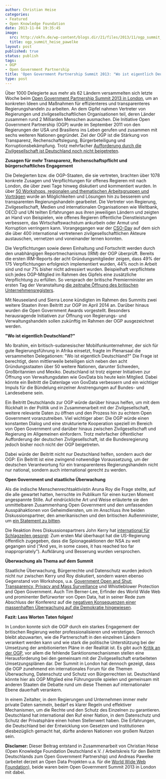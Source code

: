 ```yaml
---
author: Christian Heise
categories:
- Featured
- Open Knowledge Foundation
date: 2013-11-04 19:35:45
image:
  src: http://okfn.de/wp-content/blogs.dir/21/files/2013/11/ogp_summit_heise_pawelke.png
  title: ogp_summit_heise_pawelke
layout: post
published: true
status: publish
tags:
- OGP
- Open Government Partnership
title: 'Open Government Partnership Summit 2013: "Wo ist eigentlich Deutschland?"'
type: post
---
```


Über 1000 Delegierte aus mehr als 62 Ländern versammelten sich letzte Woche beim [Open Government Partnership Summit 2013 in London](http://www.opengovpartnership.org/get-involved/london-summit-2013), um an konkreten Ideen und Maßnahmen für effizienteres und transparenteres Regierungshandeln zu arbeiten. An dem Gipfel nahmen Vertreter von Regierungen und zivilgesellschaftlichen Organisationen teil, deren Länder zusammen rund 2 Milliarden Menschen ausmachen. Die Initiative Open Government Partnership (OGP) wurde im September 2011 von den Regierungen der USA und Brasiliens ins Leben gerufen und zusammen mit sechs weiteren Nationen gegründet. Ziel der OGP ist die Stärkung von Transparenz, Rechenschaftslegung, Bürgerbeteiligung und Korruptionsbekämpfung. Trotz mehrfacher [Aufforderung durch die Zivilgesellschaft ist Deutschland noch nicht beigetreten](http://opengovpartnership.de/2013/10/pm-beitritt-deutschlands-zur-ogp-umsetzungskonzept/%20).

**Zusagen für mehr Transparenz, Rechenschaftspflicht und bürgerschaftliches Engagement**

Die Delegierten bzw. die OGP-Staaten, die sie vertreten, brachten über 1078 konkrete Zusagen und Verpflichtungen für offenes Regieren mit nach London, die über zwei Tage hinweg diskutiert und kommentiert wurden. In über [50 Workshops, regionalen und thematischen Arbeitsgruppen und Vorträgen](http://www.opengovpartnership.org/get-involved/london-summit-2013/agenda) wurde an Möglichkeiten und Lösungen hin zu besserem und transparenten Regierungshandeln gearbeitet. Die Vertreter von Regierung, Zivilgesellschaft, Medien und internationalen Organisationen wie Weltbank, OECD und UN teilten Erfahrungen aus ihren jeweiligen Ländern und zeigten an Hand von Beispielen, wie offenes Regieren öffentliche Dienstleistungen verbessern, das Wirtschaftswachstum ankurbeln oder Armut und Korruption verringern kann. Vorangegangen war der [CSO-Day](http://www.opengovpartnership.org/get-involved/london-summit-2013/cso-day) auf dem sich die über 400 international vertretenen zivilgesellschaftlichen Akteure austauschen, vernetzen und voneinander lernen konnten.

Die Verpflichtungen sowie deren Einhaltung und Fortschritt werden durch den unabhängigen Reportmechanismus (IRM) der OGP überprüft. Bereits die ersten IRM-Reports der acht Gründungsmitglieder zeigen, dass 49% der 175 Verpflichtungen erfolgreich implementiert wurden, 44% noch in Arbeit sind und nur 7% bisher nicht adressiert wurden. Beispielhaft verpflichtete sich jedes OGP-Mitglied im Rahmen des Gipfels eine zusätzliche Verpflichtung zu erfüllen. So versprach der britische Premierminister am ersten Tag der Veranstaltung [die zeitnahe Öffnung des britischen Unternehmensregisters](http://www.theguardian.com/business/2013/oct/31/public-register-firms-secret-owners-cameron).

Mit Neuseeland und Sierra Leone kündigten im Rahmen des Summits zwei weitere Staaten ihren Beitritt zur OGP im April 2014 an. Darüber hinaus wurden die Open Government Awards vorgestellt. Besonders herausragende Initiativen zur Öffnung von Regierungs- und Verwaltungshandeln sollen zukünftig im Rahmen der OGP ausgezeichnet werden.

**"Wo ist eigentlich Deutschland?"**

Mo Ibrahim, ein britisch-sudanesischer Mobilfunkunternehmer, der sich für gute Regierungsführung in Afrika einsetzt, fragte im Plenarsaal die versammelten Delegationen: "Wo ist eigentlich Deutschland?" Die Frage ist berechtigt, denn mittlerweile beteiligen sich neben den acht Gründungsstaaten über 50 weitere Nationen, darunter Schweden, Großbritannien und Mexiko. Deutschland ist trotz eigener Initiativen zur Öffnung von Verwaltungsdaten wie GovData bis heute kein Mitglied. Dabei könnte ein Beitritt die Datenlage von GovData verbessern und ein wichtiger Impuls für die Bündelung einzelner Anstrengungen auf Bundes- und Landesebene sein.

Ein Beitritt Deutschlands zur OGP würde darüber hinaus helfen, um mit dem Rückhalt in der Politik und in Zusammenarbeit mit der Zivilgesellschaft, weitere relevante Daten zu öffnen und den Prozess hin zu echtem Open Government voranzutreiben. Viel wichtiger aber: Die OGP würde einen konstanten Dialog und eine strukturierte Kooperation speziell im Bereich von Open Government und darüber hinaus zwischen Zivilgesellschaft und Regierung im Allgemeinen einfordern. Trotz mehrfacher öffentlicher Aufforderung der deutschen Zivilgesellschaft, ist die Bundesregierung jedoch bisher noch nicht der OGP beigetreten.

Dabei würde der Beitritt nicht nur Deutschland helfen, sondern auch der OGP: Ein Beitritt ist eine zwingend notwendige Voraussetzung, um der deutschen Verantwortung für ein transparenteres Regierungshandeln nicht nur national, sondern auch international gerecht zu werden.

**Open Government und staatliche Überwachung**

Als die indische Menschenrechtsaktivistin Aruna Roy die Frage stellte, auf die alle gewartet hatten, herrschte im Publikum für einen kurzen Moment angespannte Stille. Auf eindrückliche Art und Weise erläuterte sie den unmittelbaren Zusammenhang Open Government und den umfassenden Ausspähaktionen von Geheimdiensten, um im Anschluss ihre beiden Diskussionspartner, den amerikanischen und den britischen Außenminister, um [ein Statement zu bitten](http://www.youtube.com/watch?v=NGZwsKaFwlE).

Die Reaktion ihres Diskussionspartners John Kerry hat [international für Schlagzeilen gesorgt](http://www.theguardian.com/world/2013/oct/31/john-kerry-some-surveillance-gone-too-far): Zum ersten Mal überhaupt hat die US-Regierung öffentlich zugegeben, dass die Spionageaktionen der NSA zu weit gegangen sind (“And yes, in some cases, it has reached too far inappropriately”). Aufklärung und Besserung wurden versprochen.

**Überwachung als Thema auf dem Summit**

Staatliche Überwachung, Bürgerrechte und Datenschutz wurden jedoch nicht nur zwischen Kerry und Roy diskutiert, sondern waren ebenso Gegenstand von Workshops, u.a. [Government Open and Shut: Transparency, Privacy and Mass Surveillance](http://www.opengovpartnership.org/get-involved/london-summit-2013/agenda/session/government-open-and-shut-transparency-privacy-and) und Whistleblower Protection and Open Government. Auch Tim Berner-Lee, Erfinder des World Wide Web und prominenter Befürworter von Open Data, hat in seiner Rede zum Abschluss der Konferenz auf die [negativen Konsequenzen einer massenhaften Überwachung auf die Demokratie hingewiesen](http://techpresident.com/news/wegov/24483/privacy-and-surveillance-elephant-ogp-summit).

**Fazit: Lass Worten Taten folgen!**

In London konnte sich die OGP durch ein starkes Engagement der britischen Regierung weiter professionalisieren und verstetigen. Dennoch bleibt abzuwarten, wie die Partnerschaft in den einzelnen Ländern verankert werden kann und wie stark die politische Unterstützung bei der Umsetzung der ambitionierten Pläne in der Realität ist. Es gibt auch [Kritik an der OGP](http://sunlightfoundation.com/blog/2013/10/10/ogp-opportunities-and-limitations/), vor allem die fehlende Sanktionsmechanismen stellen eine Herausforderung bei den gemeinsam mit der Zivilgesellschaft erarbeiteten Umsetzungsplänen dar. Der Summit in London hat dennoch gezeigt, dass die OGP zunehmend ein internationales Forum für die Themen Überwachung, Datenschutz und Schutz von Bürgerrechten ist. Deutschland könnte hier als OGP Mitglied eine Führungsrolle spielen und gemeinsam mit anderen Staaten die Debatte rund um diese Themen auf internationaler Ebene dauerhaft verankern.

In einem Zeitalter, in dem Regierungen und Unternehmen immer mehr private Daten sammeln, bedarf es klarer Regeln und effektiver Mechanismen, um die Rechte und den Schutz des Einzelnen zu garantieren. Deutschland hat international den Ruf einer Nation, in dem Datenschutz und Schutz der Privatsphäre einen hohen Stellenwert haben. Die Erfahrungen, die Deutschland bei der Entwicklung von Gesetzen und Institutionen diesbezüglich gemacht hat, dürfte anderen Nationen von großem Nutzen sein.

**Disclamer:** Dieser Beitrag entstand in Zusammenarbeit von Christian Heise (Open Knowledge Foundation Deutschland e.V. / Arbeitskreis für den Beitritt Deutschlands zum Open Government Partnership) und Andreas Pawelke (arbeitet derzeit an Open Data Projekten u.a. für die [World Wide Web Foundation](http://www.webfoundation.org/)), beide waren beim Open Government Summit 2013 in London mit dabei.